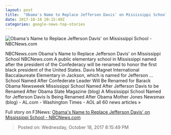 ```yaml
---
layout: post
title:  "Obama's Name to Replace Jefferson Davis' on Mississippi School - NBCNews.com"
date: 2017-10-18 20:15:49Z
categories: google-news-top-stories
---
```


![Obama's Name to Replace Jefferson Davis' on Mississippi School - NBCNews.com](https://media2.s-nbcnews.com/j/newscms/2017_38/2161876/170920-barack-obama-mn-1410_c58181056fb29bd54a75f9a6b4e8c801.nbcnews-fp-1200-630.jpg)

NBCNews.com Obama's Name to Replace Jefferson Davis' on Mississippi School NBCNews.com A public elementary school in Mississippi named after the president of the Confederacy will be renamed to honor the first black president of the United States. Davis Magnet International Baccalaureate Elementary in Jackson, which is named for Jefferson ... School Named After Confederate Leader Will Be Renamed for Barack Obama Newsweek Mississippi School Named After Jefferson Davis to be Renamed After Obama Slate Magazine (blog) A Mississippi School Named for Jefferson Davis Is Being Renamed After Obama Mother Jones Newsmax (blog) - AL.com - Washington Times - AOL all 60 news articles »


Full story on F3News: [Obama's Name to Replace Jefferson Davis' on Mississippi School - NBCNews.com](http://www.f3nws.com/n/avNmMC)

> Posted on: Wednesday, October 18, 2017 8:15:49 PM

